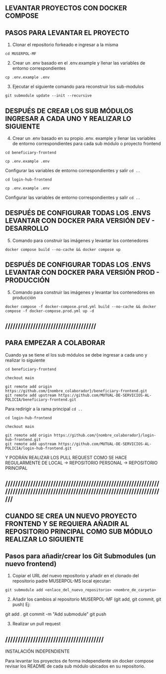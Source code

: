 ## LEVANTAR PROYECTOS CON DOCKER COMPOSE

## PASOS PARA LEVANTAR EL PROYECTO

1. Clonar el repositorio forkeado e ingresar a la misma
```
cd MUSERPOL-MF
```
2. Crear un .env basado en el .env.example y llenar las variables de entorno correspondientes
```
cp .env.example .env
```
3. Ejecutar  el siguiente comando para reconstruir los sub-modulos
```
git submodule update --init --recursive
```
## DESPUÉS DE CREAR LOS SUB MÓDULOS INGRESAR A CADA UNO Y REALIZAR LO SIGUIENTE

4. Crear un .env basado en su propio .env. example y llenar las variables de entorno correspondientes para cada sub módulo o proyecto frontend

```
cd beneficiary-frontend
```
```
cp .env.example .env
```
Configurar las variables de entorno correspondientes y salir `cd ..`
```
cd login-hub-frontend
```
```
cp .env.example .env
```
Configurar las variables de entorno correspondientes y salir `cd ..`
## DESPUÉS DE CONFIGURAR TODAS LOS .ENVS LEVANTAR CON DOCKER PARA VERSIÓN DEV - DESARROLLO 

5. Comando para construir las imágenes y levantar los contenedores
```
docker compose build --no-cache && docker compose up
```

## DESPUÉS DE CONFIGURAR TODAS LOS .ENVS LEVANTAR CON DOCKER PARA VERSIÓN PROD - PRODUCCIÓN 

5. Comando para construir las imágenes y levantar los contenedores en producción
```
docker compose -f docker-compose.prod.yml build --no-cache && docker compose -f docker-compose.prod.yml up -d
```

## ////////////////////////////////////
## PARA EMPEZAR A COLABORAR

Cuando ya se tiene el los sub módulos se debe ingresar a cada uno y realizar lo siguiente
```
cd beneficiary-frontend
```
```
checkout main
```
```
git remote add origin https://github.com/{nombre_colaborador}/beneficiary-frontend.git
git remote add upstream https://github.com/MUTUAL-DE-SERVICIOS-AL-POLICIA/beneficiary-frontend.git
```
Para redirigir a la rama principal `cd ..`
```
cd login-hub-frontend
```
```
checkout main
```
```
git remote add origin https://github.com/{nombre_colaborador}/login-hub-frontend.git
git remote add upstream https://github.com/MUTUAL-DE-SERVICIOS-AL-POLICIA/login-hub-frontend.git
```
Y PODRÁN REALIZAR LOS PULL REQUEST COMO SE HACE REGULARMENTE DE LOCAL -> REPOSITORIO PERSONAL -> REPOSITORIO PRINCIPAL

## /////////////////////////////////////////////////////////////////////////////////////////////////////////////////////////////
## CUANDO SE CREA UN NUEVO PROYECTO FRONTEND Y SE REQUIERA AÑADIR AL REPOSITORIO PRINCIPAL COMO SUB MÓDULO REALIZAR LO SIGUIENTE

## Pasos para añadir/crear los Git Submodules (un nuevo frontend)


1. Copiar el URL del nuevo repositorio y añadir en el clonado del repositorio padre MUSERPOL-MS local ejecutar:
```
git submodule add <enlace_del_nuevo_repositorio> <nombre_de_carpeta>
```
2. Añadir los cambios al repositorio  MUSERPOL-MF (git add, git commit, git push) Ej:

git add .
git commit -m "Add submodule"
git push

3. Realizar un pull request


## ///////////////////////////////////////
INSTALACIÓN INDEPENDIENTE

Para levantar los proyectos de forma independiente sin docker compose
revisar los README de cada sub módulo ubicados en su repositorio.